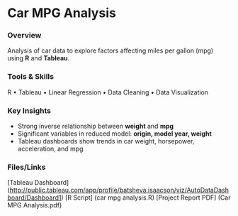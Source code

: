 # Car MPG Analysis

### Overview
Analysis of car data to explore factors affecting miles per gallon (mpg) using **R** and **Tableau**.

### Tools & Skills
R • Tableau • Linear Regression • Data Cleaning • Data Visualization  

### Key Insights
- Strong inverse relationship between **weight** and **mpg**  
- Significant variables in reduced model: **origin, model year, weight**  
- Tableau dashboards show trends in car weight, horsepower, acceleration, and mpg

### Files/Links
[Tableau Dashboard] (http://public.tableau.com/app/profile/batsheva.isaacson/viz/AutoDataDashboard/Dashboard1)
[R Script] (car mpg analysis.R)
[Project Report PDF] (Car MPG Analysis.pdf)

